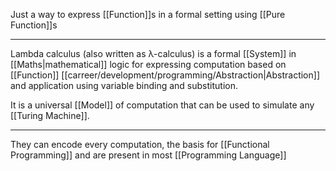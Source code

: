 Just a way to express [[Function]]s in a formal setting using [[Pure Function]]s

---

Lambda calculus (also written as λ-calculus) is a formal [[System]] in [[Maths|mathematical]] logic for expressing computation based on [[Function]] [[carreer/development/programming/Abstraction|Abstraction]] and application using variable binding and substitution.

It is a universal [[Model]] of computation that can be used to simulate any [[Turing Machine]].

---

They can encode every computation, the basis for [[Functional Programming]] and are present in most [[Programming Language]]
